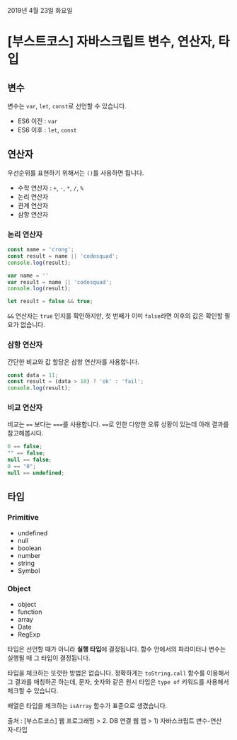 2019년 4월 23일 화요일

# [부스트코스] 자바스크립트 변수, 연산자, 타입



## 변수

변수는 `var`, `let`, `const`로 선언할 수 있습니다.

* ES6 이전 : `var`
* ES6 이후 : `let`, `const`



## 연산자

우선순위를 표현하기 위해서는 `()`를 사용하면 됩니다.

* 수학 연산자 : `+`, `-`, `*`, `/`, `%`
* 논리 연산자
* 관계 연산자
* 삼항 연산자



### 논리 연산자

```javascript
const name = 'crong';
const result = name || 'codesquad';
console.log(result);

var name = ''
var result = name || 'codesquad';
console.log(result);
```

```javascript
let result = false && true;
```

`&&` 연산자는 `true` 인지를 확인하지만,  첫 번째가 이미 `false`라면 이후의 값은 확인할 필요가 없습니다.

### 삼항 연산자

간단한 비교와 값 할당은 삼항 연산자를 사용합니다.

```javascript
const data = 11;
const result = (data > 10) ? 'ok' : 'fail';
console.log(result);
```

### 비교 연산자

비교는 `==` 보다는 `===`를 사용합니다. `==`로 인한 다양한 오류 상황이 있는데 아래 결과를 참고해봅시다.

```javascript
0 == false;
"" == false;
null == false;
0 == "0";
null == undefined;
```

## 타입

### Primitive

* undefined
* null
* boolean
* number
* string
* Symbol

### Object

* object
* function
* array
* Date
* RegExp

타입은 선언할 때가 아니라 **실행 타입**에 결정됩니다. 함수 안에서의 파라미터나 변수는 실행될 때 그 타입이 결정됩니다.

타입을 체크하는 또렷한 방법은 없습니다. 정확하게는 `toString.call` 함수를 이용해서 그 결과를 매칭하곤 하는데, 문자, 숫자와 같은 원시 타입은 `type of` 키워드를 사용해서 체크할 수 있습니다.

배열은 타입을 체크하는 `isArray` 함수가 표준으로 생겼습니다.

출처 : [부스트코스] 웹 프로그래밍 > 2. DB 연결 웹 앱 > 1) 자바스크립트 변수-연산자-타입